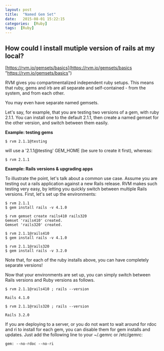 ```yaml
---
layout: post
title:  "Named Gem Set"
date:   2015-08-01 15:22:15
categories:  [Ruby]
tags:  [Ruby]
---
```



## How could I install mutiple version of rails at my local?

[https://rvm.io/gemsets/basics](https://rvm.io/gemsets/basics "https://rvm.io/gemsets/basics")


RVM gives you compartmentalized independent ruby setups. This means that ruby, gems and irb are all separate and self-contained - from the system, and from each other.

You may even have separate named gemsets.

Let's say, for example, that you are testing two versions of a gem, with ruby 2.1.1. You can install one to the default 2.1.1, then create a named gemset for the other version, and switch between them easily.

**Example: testing gems**

	$ rvm 2.1.1@testing

will use a '2.1.1@testing' GEM_HOME (be sure to create it first), whereas:

	$ rvm 2.1.1

**Example: Rails versions & upgrading apps**

To illustrate the point, let's talk about a common use case. Assume you are testing out a rails application against a new Rails release. RVM makes such testing very easy, by letting you quickly switch between multiple Rails versions. First, let's set up the environments:

	$ rvm 2.1.1
	$ gem install rails -v 4.1.0
	
	$ rvm gemset create rails410 rails320
	Gemset 'rails410' created.
	Gemset 'rails320' created.
	
	$ rvm 2.1.1@rails410
	$ gem install rails -v 4.1.0
	
	$ rvm 2.1.1@rails320
	$ gem install rails -v 3.2.0

Note that, for each of the ruby installs above, you can have completely separate versions!

Now that your environments are set up, you can simply switch between Rails versions and Ruby versions as follows.

	$ rvm 2.1.1@rails410 ; rails --version

	Rails 4.1.0
	
	$ rvm 2.1.1@rails320 ; rails --version
	
	Rails 3.2.0

If you are deploying to a server, or you do not want to wait around for rdoc and ri to install for each gem, you can disable them for gem installs and updates. Just add the following line to your ~/.gemrc or /etc/gemrc:

	gem: --no-rdoc --no-ri